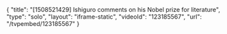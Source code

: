 {
    "title": "[1508521429] Ishiguro comments on his Nobel prize for literature",
    "type": "solo",
    "layout": "iframe-static",
    "videoId": "123185567",
    "url": "\/tvpembed\/123185567"
}